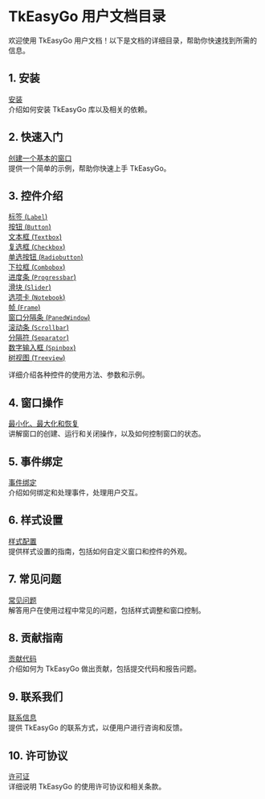 # TkEasyGo 用户文档目录

欢迎使用 TkEasyGo 用户文档！以下是文档的详细目录，帮助你快速找到所需的信息。

## 1. 安装

[安装](installation.md)  
介绍如何安装 TkEasyGo 库以及相关的依赖。

## 2. 快速入门

[创建一个基本的窗口](getting_started.md)  
提供一个简单的示例，帮助你快速上手 TkEasyGo。

## 3. 控件介绍

[标签 (`Label`)](controls.md#标签-label)  
[按钮 (`Button`)](controls.md#按钮-button)  
[文本框 (`Textbox`)](controls.md#文本框-textbox)  
[复选框 (`Checkbox`)](controls.md#复选框-checkbox)  
[单选按钮 (`Radiobutton`)](controls.md#单选按钮-radiobutton)  
[下拉框 (`Combobox`)](controls.md#下拉框-combobox)  
[进度条 (`Progressbar`)](controls.md#进度条-progressbar)  
[滑块 (`Slider`)](controls.md#滑块-slider)  
[选项卡 (`Notebook`)](controls.md#选项卡-notebook)  
[帧 (`Frame`)](controls.md#帧-frame)  
[窗口分隔条 (`PanedWindow`)](controls.md#窗口分隔条-panedwindow)  
[滚动条 (`Scrollbar`)](controls.md#滚动条-scrollbar)  
[分隔符 (`Separator`)](controls.md#分隔符-separator)  
[数字输入框 (`Spinbox`)](controls.md#数字输入框-spinbox)  
[树视图 (`Treeview`)](controls.md#树视图-treeview)  

详细介绍各种控件的使用方法、参数和示例。

## 4. 窗口操作

[最小化、最大化和恢复](window_operations.md)  
讲解窗口的创建、运行和关闭操作，以及如何控制窗口的状态。

## 5. 事件绑定

[事件绑定](event_binding.md)  
介绍如何绑定和处理事件，处理用户交互。

## 6. 样式设置

[样式配置](styling.md)  
提供样式设置的指南，包括如何自定义窗口和控件的外观。

## 7. 常见问题

[常见问题](faq.md)  
解答用户在使用过程中常见的问题，包括样式调整和窗口控制。

## 8. 贡献指南

[贡献代码](contributing.md)  
介绍如何为 TkEasyGo 做出贡献，包括提交代码和报告问题。

## 9. 联系我们

[联系信息](contact.md)  
提供 TkEasyGo 的联系方式，以便用户进行咨询和反馈。

## 10. 许可协议

[许可证](license.md)  
详细说明 TkEasyGo 的使用许可协议和相关条款。

